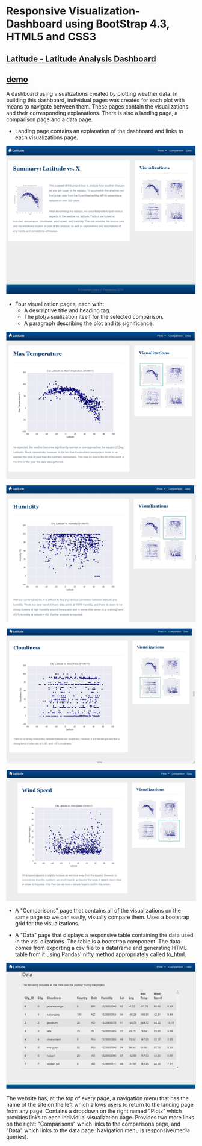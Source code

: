 # Responsive Visualization-Dashboard using BootStrap 4.3, HTML5 and CSS3
## [Latitude - Latitude Analysis Dashboard](https://github.com/IndiraPV/Responsive-Visualization-Dashboard)
## [demo](https://indirapv.github.io/Responsive-Visualization-Dashboard/)

A dashboard using visualizations created by plotting weather data.
In building this dashboard, individual pages was created for each plot with means to navigate between them. These pages contain the visualizations and their corresponding explanations. There is also a landing page, a comparison page and a data page.

* Landing page contains an explanation of the dashboard and links to each visualizations page.


![final_app](Images/final_app.PNG)

* Four visualization pages, each with:
	* A descriptive title and heading tag.
	* The plot/visualization itself for the selected comparison.
	* A paragraph describing the plot and its significance.

![max_temp](Images/maxtemp.PNG)

![humidity_page](Images/Humidity.PNG)

![cloudiness_page](Images/cloudiness.PNG)

![wind_page](Images/windspeed.PNG)


* A "Comparisons" page that contains all of the visualizations on the same page so we can easily, visually compare them.
Uses a bootstrap grid for the visualizations.

* A "Data" page that displays a responsive table containing the data used in the visualizations.
The table is a bootstrap component.
The data comes from exporting a csv file to a dataframe and generating HTML table from it using Pandas' nifty method appropriately called to_html. 

![data_page](Images/Data.PNG)

The website has, at the top of every page, a navigation menu that has the name of the site on the left which allows users to return to the landing page from any page.
Contains a dropdown on the right named "Plots" which provides links to each individual visualization page.
Provides two more links on the right: "Comparisons" which links to the comparisons page, and "Data" which links to the data page.
Navigation menu is responsive(media queries). 


